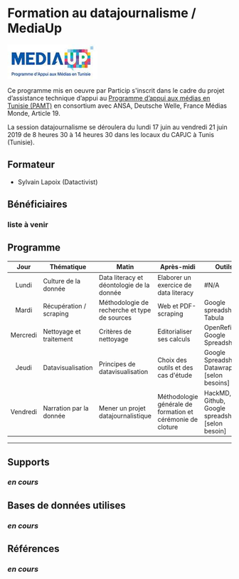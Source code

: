 # Formation au datajournalisme / MediaUp
![](./img/mediaup_logo.jpg)

Ce programme mis en oeuvre par Particip s'inscrit dans le cadre du projet d’assistance technique d’appui au [Programme d’appui aux médias en Tunisie (PAMT)](http://www.mediaup.tn/) en consortium avec ANSA, Deutsche Welle, France Médias Monde, Article 19.

La session datajournalisme se déroulera du lundi 17 juin au vendredi 21 juin 2019 de 8 heures 30 à 14 heures 30 dans les locaux du CAPJC à Tunis (Tunisie).

## Formateur
- Sylvain Lapoix (Datactivist)

## Bénéficiaires

### liste à venir

## Programme


| Jour | Thématique | Matin | Après-midi | Outils  | BDD |
| :-----: | ----- | ----- | ----- | ----- | -----: |
| Lundi | Culture de la donnée | Data literacy et déontologie de la donnée | Elaborer un exercice de data literacy | #N/A | #N/A |
| Mardi | Récupération / scraping | Méthodologie de recherche et type de sources | Web et PDF-scraping | Google spreadsheet, Tabula | à venir |
| Mercredi | Nettoyage et traitement | Critères de nettoyage | Editorialiser ses calculs | OpenRefine, Google Spreadsheet | à venir |
| Jeudi | Datavisualisation | Principes de datavisualisation | Choix des outils et des cas d'étude | Google Spreadsheet, Datawrapper, [selon besoins] | à venir |
| Vendredi | Narration par la donnée | Mener un projet datajournalistique | Méthodologie générale de formation et cérémonie de cloture | HackMD, Github, Google spreadsheet, [selon besoin] | #N/A |

------

## Supports

### *en cours*


## Bases de données utilises

### *en cours*

## Références

### *en cours*
